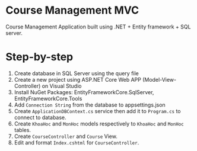 # Course Management MVC
Course Management Application built using .NET + Entity framework + SQL server.
# Step-by-step
1. Create database in SQL Server using the query file
2. Create a new project using ASP.NET Core Web APP (Model-View-Controller) on Visual Studio
3. Install NuGet Packages: EntityFrameworkCore.SqlServer, EntityFrameworkCore.Tools
4. Add `Connection String` from the database to appsettings.json
5. Create `ApplicationDBContext.cs` service then add it to `Program.cs` to connect to database.
6. Create `KhoaHoc` and `MonHoc` models respectively to `KhoaHoc` and `MonHoc` tables.
7. Create `CourseController` and `Course` View.
8. Edit and format `Index.cshtml` for `CourseController`.
